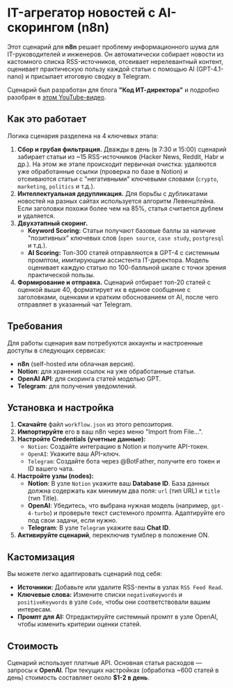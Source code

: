 # IT-агрегатор новостей с AI-скорингом (n8n)

Этот сценарий для **n8n** решает проблему информационного шума для IT-руководителей и инженеров. Он автоматически собирает новости из кастомного списка RSS-источников, отсеивает нерелевантный контент, оценивает практическую пользу каждой статьи с помощью AI (GPT-4.1-nano) и присылает итоговую сводку в Telegram.

Сценарий был разработан для блога **"Код ИТ-директора"** и подробно разобран в [этом YouTube-видео](ссылка_на_видео).

## Как это работает

Логика сценария разделена на 4 ключевых этапа:

1. **Сбор и грубая фильтрация.** Дважды в день (в 7:30 и 15:00) сценарий забирает статьи из ~15 RSS-источников (Hacker News, Reddit, Habr и др.). На этом же этапе происходит первичная очистка: удаляются уже обработанные ссылки (проверка по базе в Notion) и отсеиваются статьи с "негативными" ключевыми словами (`crypto`, `marketing`, `politics` и т.д.).
2. **Интеллектуальная дедупликация.** Для борьбы с дубликатами новостей на разных сайтах используется алгоритм Левенштейна. Если заголовки похожи более чем на 85%, статья считается дублем и удаляется.
3. **Двухэтапный скоринг.**
    * **Keyword Scoring:** Статьи получают базовые баллы за наличие "позитивных" ключевых слов (`open source`, `case study`, `postgresql` и т.д.).
    * **AI Scoring:** Топ-300 статей отправляются в GPT-4 с системным промптом, имитирующим ассистента IT-директора. Модель оценивает каждую статью по 100-балльной шкале с точки зрения практической пользы.
4. **Формирование и отправка.** Сценарий отбирает топ-20 статей с оценкой выше 40, форматирует их в единое сообщение с заголовками, оценками и кратким обоснованием от AI, после чего отправляет в указанный чат Telegram.

## Требования

Для работы сценария вам потребуются аккаунты и настроенные доступы в следующих сервисах:
* **n8n** (self-hosted или облачная версия).
* **Notion**: для хранения ссылок на уже обработанные статьи.
* **OpenAI API**: для скоринга статей моделью GPT.
* **Telegram**: для получения уведомлений.

## Установка и настройка

1. **Скачайте** файл `workflow.json` из этого репозитория.
2. **Импортируйте** его в ваш n8n через меню "Import from File...".
3. **Настройте Credentials (учетные данные):**
    * `Notion`: Создайте интеграцию в Notion и получите API-токен.
    * `OpenAI`: Укажите ваш API-ключ.
    * `Telegram`: Создайте бота через @BotFather, получите его токен и ID вашего чата.
4. **Настройте узлы (nodes):**
    * **Notion**: В узле `Notion` укажите ваш **Database ID**. База данных должна содержать как минимум два поля: `url` (тип URL) и `title` (тип Title).
    * **OpenAI**: Убедитесь, что выбрана нужная модель (например, `gpt-4-turbo`) и проверьте текст системного промпта. Адаптируйте его под свои задачи, если нужно.
    * **Telegram**: В узле `Telegram` укажите ваш **Chat ID**.
5. **Активируйте сценарий**, переключив тумблер в положение ON.

## Кастомизация

Вы можете легко адаптировать сценарий под себя:
* **Источники:** Добавьте или удалите RSS-ленты в узлах `RSS Feed Read`.
* **Ключевые слова:** Измените списки `negativeKeywords` и `positiveKeywords` в узле `Code`, чтобы они соответствовали вашим интересам.
* **Промпт для AI:** Отредактируйте системный промпт в узле OpenAI, чтобы изменить критерии оценки статей.

## Стоимость

Сценарий использует платные API. Основная статья расходов — запросы к **OpenAI**. При текущих настройках (обработка ~600 статей в день) стоимость составляет около **$1-2 в день**.

